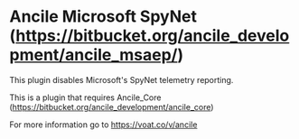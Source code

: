 # Ancile Microsoft SpyNet (https://bitbucket.org/ancile_development/ancile_msaep/)
This plugin disables Microsoft's SpyNet telemetry reporting. 

This is a plugin that requires Ancile_Core (https://bitbucket.org/ancile_development/ancile_core) 

For more information go to https://voat.co/v/ancile